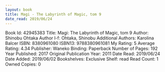 ```yaml
---
layout: book
title: Magi - The Labyrinth of Magic, tom 9
date_read: 2019/06/24
---
```


Book Id: 42945383
Title: Magi: The Labyrinth of Magic, tom 9
Author: Shinobu Ohtaka
Author l-f: Ohtaka, Shinobu
Additional Authors: Karolina Balcer
ISBN: 8380961080
ISBN13: 9788380961081
My Rating: 5
Average Rating: 4.34
Publisher: Waneko
Binding: Paperback
Number of Pages: 192
Year Published: 2017
Original Publication Year: 2011
Date Read: 2019/06/24
Date Added: 2019/06/02
Bookshelves: 
Exclusive Shelf: read
Read Count: 1
Owned Copies: 0

